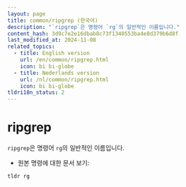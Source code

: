 ```yaml
---
layout: page
title: common/ripgrep (한국어)
description: "`ripgrep`은 명령어 `rg`의 일반적인 이름입니다."
content_hash: 3d9c7e2e16dbab8c73f1340553ba4e8d379b6d8f
last_modified_at: 2024-11-08
related_topics:
  - title: English version
    url: /en/common/ripgrep.html
    icon: bi bi-globe
  - title: Nederlands version
    url: /nl/common/ripgrep.html
    icon: bi bi-globe
tldri18n_status: 2
---
```

# ripgrep

`ripgrep`은 명령어 `rg`의 일반적인 이름입니다.

- 원본 명령에 대한 문서 보기:

`tldr rg`
